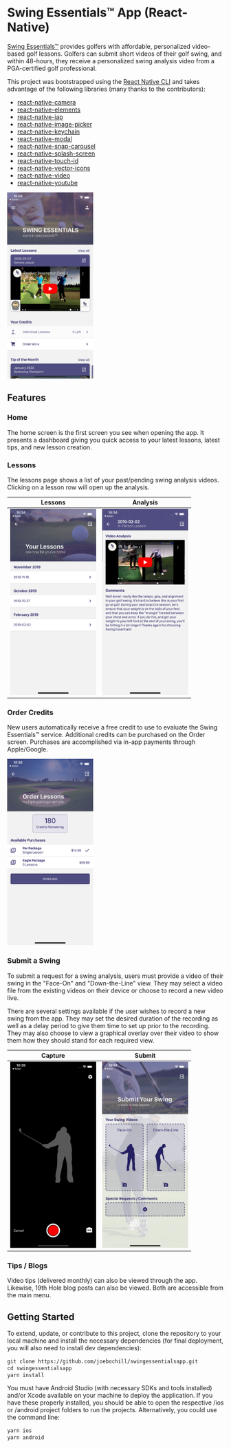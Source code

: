 # Swing Essentials™ App (React-Native)
[Swing Essentials™](https://www.swingessentials.com) provides golfers with affordable, personalized video-based golf lessons. Golfers can submit short videos of their golf swing, and within 48-hours, they receive a personalized swing analysis video from a PGA-certified golf professional.



This project was bootstrapped using the [React Native CLI](https://github.com/react-native-community/cli) and takes advantage of the following libraries (many thanks to the contributors):
* [react-native-camera](https://github.com/react-native-community/react-native-camera)
* [react-native-elements](https://github.com/react-native-training/react-native-elements)
* [react-native-iap](https://github.com/dooboolab/react-native-iap)
* [react-native-image-picker](https://github.com/react-community/react-native-image-picker)
* [react-native-keychain](https://github.com/oblador/react-native-keychain)
* [react-native-modal](https://github.com/react-native-community/react-native-modal)
* [react-native-snap-carousel](https://github.com/archriss/react-native-snap-carousel)
* [react-native-splash-screen](https://github.com/crazycodeboy/react-native-splash-screen)
* [react-native-touch-id](https://github.com/naoufal/react-native-touch-id)
* [react-native-vector-icons](https://github.com/oblador/react-native-vector-icons)
* [react-native-video](https://github.com/react-native-community/react-native-video)
* [react-native-youtube](https://github.com/inProgress-team/react-native-youtube)

<img width="200" alt="Home Screen" src="assets/home.png">

## Features
### Home
The home screen is the first screen you see when opening the app. It presents a dashboard giving you quick access to your latest lessons, latest tips, and new lesson creation.

### Lessons
The lessons page shows a list of your past/pending swing analysis videos. Clicking on a lesson row will open up the analysis.

Lessons | Analysis
---- | ----
<img width="200" alt="Lessons" src="assets/lessons.png"> |  <img width="200" alt="Swing Analysis" src="assets/lesson.png">


### Order Credits
New users automatically receive a free credit to use to evaluate the Swing Essentials™ service. Additional credits can be purchased on the Order screen. Purchases are accomplished via in-app payments through Apple/Google.

<img width="200" alt="Purchase" src="assets/order.png">


### Submit a Swing
To submit a request for a swing analysis, users must provide a video of their swing in the "Face-On" and "Down-the-Line" view. They may select a video file from the existing videos on their device or choose to record a new video live.

There are several settings available if the user wishes to record a new swing from the app. They may set the desired duration of the recording as well as a delay period to give them time to set up prior to the recording. They may also choose to view a graphical overlay over their video to show them how they should stand for each required view.

Capture | Submit
---- | ----
<img width="200" alt="Record Swing" src="assets/record.png"> | <img width="200" alt="Submit Swing" src="assets/submit.png">

### Tips / Blogs
Video tips (delivered monthly) can also be viewed through the app. Likewise, 19th Hole blog posts can also be viewed. Both are accessible from the main menu.

## Getting Started
To extend, update, or contribute to this project, clone the repository to your local machine and install the necessary dependencies (for final deployment, you will also need to install dev dependencies):

````
git clone https://github.com/joebochill/swingessentialsapp.git
cd swingessentialsapp
yarn install
````

You must have Android Studio (with necessary SDKs and tools installed) and/or Xcode available on your machine to deploy the application. If you have these properly installed, you should be able to open the respective /ios or /android project folders to run the projects. Alternatively, you could use the command line:

````
yarn ios
yarn android
````